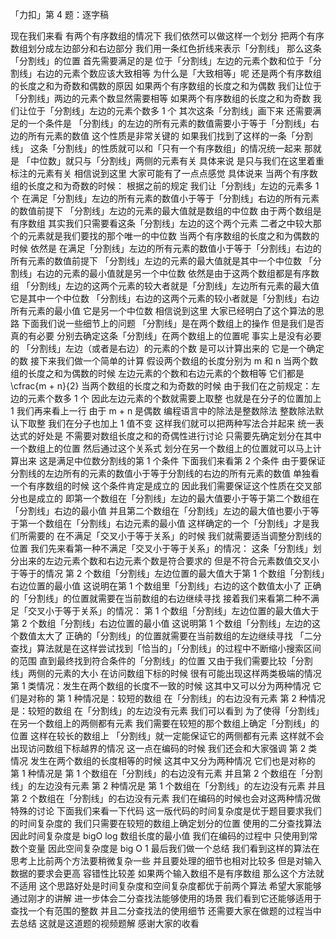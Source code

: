 「力扣」第 4 题：逐字稿

现在我们来看
有两个有序数组的情况下
我们依然可以做这样一个划分
把两个有序数组划分成左边部分和右边部分
我们用一条红色折线来表示「分割线」
那么这条「分割线」的位置
首先需要满足的是
位于「分割线」左边的元素个数和位于「分割线」右边的元素个数应该大致相等
为什么是「大致相等」呢
还是两个有序数组的长度之和为奇数和偶数的原因
如果两个有序数组的长度之和为偶数
我们让位于「分割线」两边的元素个数显然需要相等
如果两个有序数组的长度之和为奇数
我们让位于「分割线」左边的元素个数多 1 个
其次这条「分割线」画下来
还需要满足的一个条件是
「分割线」的左边的所有元素的数值需要小于等于「分割线」右边的所有元素的数值
这个性质是非常关键的
如果我们找到了这样的一条「分割线」
这条「分割线」的性质就可以和「只有一个有序数组」的情况统一起来
那就是
「中位数」就只与「分割线」两侧的元素有关
具体来说
是只与我们在这里着重标注的元素有关
相信说到这里
大家可能有了一点点感觉
具体说来
当两个有序数组的长度之和为奇数的时候：
根据之前的规定
我们让「分割线」左边的元素多 1 个
在满足「分割线」左边的所有元素的数值小于等于「分割线」右边的所有元素的数值前提下
「分割线」左边的元素的最大值就是数组的中位数
由于两个数组是有序数组
其实我们只需要看这条「分割线」左边的这个两个元素
二者之中较大那个的元素就是我们要找的那个唯一的中位数
当两个有序数组的长度之和为偶数的时候
依然是
在满足「分割线」左边的所有元素的数值小于等于「分割线」右边的所有元素的数值前提下
「分割线」左边的元素的最大值就是其中一个中位数
「分割线」右边的元素的最小值就是另一个中位数
依然是由于这两个数组都是有序数组
「分割线」左边的这两个元素的较大者就是「分割线」左边所有元素的最大值
它是其中一个中位数
「分割线」右边的这两个元素的较小者就是「分割线」右边所有元素的最小值
它是另一个中位数
相信说到这里
大家已经明白了这个算法的思路
下面我们说一些细节上的问题
「分割线」是在两个数组上的操作
但是我们是否真的有必要
分别去确定这条「分割线」在两个数组上的位置呢
事实上是没有必要的
「分割线」左边（或者是右边）的元素的个数
是可以计算出来的
它是一个确定的数
接下来我们做一个简单的计算
假设两个数组的长度分别为 m 和 n
当两个数组的长度之和为偶数的时候
左边元素的个数和右边元素的个数相等
它们都是 \cfrac{m + n}{2}
当两个数组的长度之和为奇数的时候
由于我们在之前规定：左边的元素个数多 1 个
因此左边元素的个数就需要上取整
也就是在分子的位置加上 1
我们再来看上一行
由于 m + n 是偶数
编程语言中的除法是整数除法
整数除法默认下取整
我们在分子也加上 1
值不变
这样我们就可以把两种写法合并起来
统一表达式的好处是
不需要对数组长度之和的奇偶性进行讨论
只需要先确定划分在其中一个数组上的位置
然后通过这个关系式
划分在另一个数组上的位置就可以马上计算出来
这是满足中位数分割线的第 1 个条件
下面我们来看第 2 个条件
由于要保证分割线的左边所有的元素的数值小于等于分割线的右边的所有元素的数值
单独看一个有序数组的时候
这个条件肯定是成立的
因此我们需要保证这个性质在交叉部分也是成立的
即第一个数组在「分割线」左边的最大值要小于等于第二个数组在「分割线」右边的最小值
并且第二个数组在「分割线」左边的最大值也要小于等于第一个数组在「分割线」右边元素的最小值
这样确定的一个「分割线」才是我们所需要的
在不满足「交叉小于等于关系」的时候
我们就需要适当调整分割线的位置
我们先来看第一种不满足「交叉小于等于关系」的情况：
这条「分割线」划分出来的左边元素个数和右边元素个数是符合要求的
但是不符合元素数值交叉小于等于的情况
第 2 个数组「分割线」左边位置的最大值大于第 1 个数组「分割线」右边位置的最小值
这说明在第 1 个数组里「分割线」右边的这个数值太小了
正确的「分割线」的位置就需要在当前数组的右边继续寻找
接着我们来看第二种不满足「交叉小于等于关系」的情况：
第 1 个数组「分割线」左边位置的最大值大于第 2 个数组「分割线」右边位置的最小值
这说明第 1 个数组「分割线」左边的这个数值太大了
正确的「分割线」的位置就需要在当前数组的左边继续寻找
「二分查找」算法就是在这样尝试找到「恰当的」「分割线」的过程中不断缩小搜索区间的范围
直到最终找到符合条件的「分割线」的位置
又由于我们需要比较「分割线」两侧的元素的大小
在访问数组下标的时候
很有可能出现这样两类极端的情况
第 1 类情况：发生在两个数组的长度不一致的时候
这其中又可以分为两种情况
它们是对称的
第 1 种情况是：较短的数组
在「分割线」的右边没有元素
第 2 种情况是：较短的数组
在「分割线」的左边没有元素
我们可以看到
为了使得「分割线」在另一个数组上的两侧都有元素
我们需要在较短的那个数组上确定「分割线」的位置
这样在较长的数组上
「分割线」就一定能保证它的两侧都有元素
这样就不会出现访问数组下标越界的情况
这一点在编码的时候
我们还会和大家强调
第 2 类情况 发生在两个数组的长度相等的时候
这其中又分为两种情况
它们也是对称的
第 1 种情况是 第 1 个数组在「分割线」的右边没有元素
并且第 2 个数组在「分割线」的左边没有元素
第 2 种情况是 第 1 个数组在「分割线」的左边没有元素
并且第 2 个数组在「分割线」的右边没有元素
我们在编码的时候也会对这两种情况做特殊的讨论
下面我们来看一下代码
这一版代码的时间复杂度是优于题目要求我们的时间复杂度的
我们只需要在较短的数组上确定划分的位置
使用的二分查找算法
因此时间复杂度是 bigO log 数组长度的最小值
我们在编码的过程中
只使用到常数个变量
因此空间复杂度是 big O 1
最后我们做一个总结
我们看到这样的算法在思考上比前两个方法要稍微复杂一些
并且要处理的细节也相对比较多
但是对输入数据的要求会更高
容错性比较差
如果两个输入数组不是有序数组
那么这个方法就不适用
这个思路好处是时间复杂度和空间复杂度都优于前两个算法
希望大家能够通过刚才的讲解
进一步体会二分查找法能够使用的场景
我们看到它还能够适用于查找一个有范围的整数
并且二分查找法的使用细节
还需要大家在做题的过程当中去总结
这就是这道题的视频题解
感谢大家的收看

